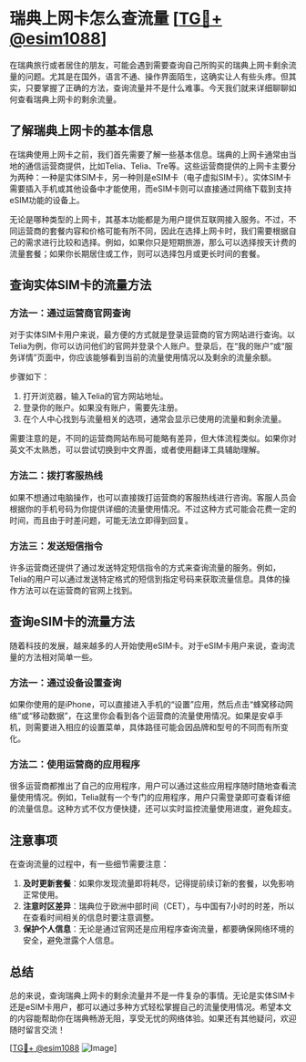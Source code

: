 # 瑞典上网卡怎么查流量 [[TG💪+ @esim1088](https://t.me/s/esim1088)]

在瑞典旅行或者居住的朋友，可能会遇到需要查询自己所购买的瑞典上网卡剩余流量的问题。尤其是在国外，语言不通、操作界面陌生，这确实让人有些头疼。但其实，只要掌握了正确的方法，查询流量并不是什么难事。今天我们就来详细聊聊如何查看瑞典上网卡的剩余流量。

## 了解瑞典上网卡的基本信息

在瑞典使用上网卡之前，我们首先需要了解一些基本信息。瑞典的上网卡通常由当地的通信运营商提供，比如Telia、Telia、Tre等。这些运营商提供的上网卡主要分为两种：一种是实体SIM卡，另一种则是eSIM卡（电子虚拟SIM卡）。实体SIM卡需要插入手机或其他设备中才能使用，而eSIM卡则可以直接通过网络下载到支持eSIM功能的设备上。

无论是哪种类型的上网卡，其基本功能都是为用户提供互联网接入服务。不过，不同运营商的套餐内容和价格可能有所不同，因此在选择上网卡时，我们需要根据自己的需求进行比较和选择。例如，如果你只是短期旅游，那么可以选择按天计费的流量套餐；如果你长期居住或工作，则可以选择包月或更长时间的套餐。

## 查询实体SIM卡的流量方法

### 方法一：通过运营商官网查询

对于实体SIM卡用户来说，最方便的方式就是登录运营商的官方网站进行查询。以Telia为例，你可以访问他们的官网并登录个人账户。登录后，在“我的账户”或“服务详情”页面中，你应该能够看到当前的流量使用情况以及剩余的流量余额。

步骤如下：
1. 打开浏览器，输入Telia的官方网站地址。
2. 登录你的账户。如果没有账户，需要先注册。
3. 在个人中心找到与流量相关的选项，通常会显示已使用的流量和剩余流量。

需要注意的是，不同的运营商网站布局可能略有差异，但大体流程类似。如果你对英文不太熟悉，可以尝试切换到中文界面，或者使用翻译工具辅助理解。

### 方法二：拨打客服热线

如果不想通过电脑操作，也可以直接拨打运营商的客服热线进行咨询。客服人员会根据你的手机号码为你提供详细的流量使用情况。不过这种方式可能会花费一定的时间，而且由于时差问题，可能无法立即得到回复。

### 方法三：发送短信指令

许多运营商还提供了通过发送特定短信指令的方式来查询流量的服务。例如，Telia的用户可以通过发送特定格式的短信到指定号码来获取流量信息。具体的操作方法可以在运营商的官网上找到。

## 查询eSIM卡的流量方法

随着科技的发展，越来越多的人开始使用eSIM卡。对于eSIM卡用户来说，查询流量的方法相对简单一些。

### 方法一：通过设备设置查询

如果你使用的是iPhone，可以直接进入手机的“设置”应用，然后点击“蜂窝移动网络”或“移动数据”，在这里你会看到各个运营商的流量使用情况。如果是安卓手机，则需要进入相应的设置菜单，具体路径可能会因品牌和型号的不同而有所变化。

### 方法二：使用运营商的应用程序

很多运营商都推出了自己的应用程序，用户可以通过这些应用程序随时随地查看流量使用情况。例如，Telia就有一个专门的应用程序，用户只需登录即可查看详细的流量信息。这种方式不仅方便快捷，还可以实时监控流量使用进度，避免超支。

## 注意事项

在查询流量的过程中，有一些细节需要注意：

1. **及时更新套餐**：如果你发现流量即将耗尽，记得提前续订新的套餐，以免影响正常使用。
2. **注意时区差异**：瑞典位于欧洲中部时间（CET），与中国有7小时的时差，所以在查看时间相关的信息时要注意调整。
3. **保护个人信息**：无论是通过官网还是应用程序查询流量，都要确保网络环境的安全，避免泄露个人信息。

## 总结

总的来说，查询瑞典上网卡的剩余流量并不是一件复杂的事情。无论是实体SIM卡还是eSIM卡用户，都可以通过多种方式轻松掌握自己的流量使用情况。希望本文的内容能帮助你在瑞典畅游无阻，享受无忧的网络体验。如果还有其他疑问，欢迎随时留言交流！

[[TG💪+ @esim1088](https://t.me/s/esim1088) ![Image](https://i.postimg.cc/4NQfJmqS/Snipaste-2025-05-13-00-14-12.png)]